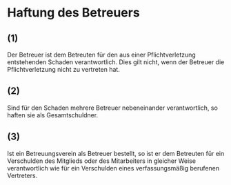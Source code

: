 # Haftung des Betreuers



## (1)

 Der Betreuer ist dem Betreuten für den aus einer Pflichtverletzung entstehenden Schaden verantwortlich. Dies gilt nicht, wenn der Betreuer die Pflichtverletzung nicht zu vertreten hat.

## (2)

 Sind für den Schaden mehrere Betreuer nebeneinander verantwortlich, so haften sie als Gesamtschuldner.

## (3)

 Ist ein Betreuungsverein als Betreuer bestellt, so ist er dem Betreuten für ein Verschulden des Mitglieds oder des Mitarbeiters in gleicher Weise verantwortlich wie für ein Verschulden eines verfassungsmäßig berufenen Vertreters. 

